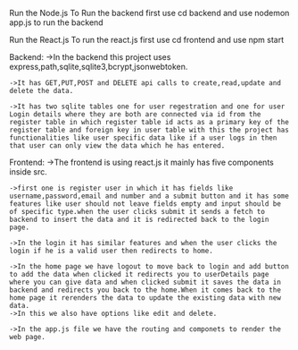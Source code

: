 Run the Node.js
To Run the backend first use cd backend and use nodemon app.js to run the backend

Run the React.js
To run the react.js first use cd frontend and use npm start

Backend:
    ->In the backend this project uses express,path,sqlite,sqlite3,bcrypt,jsonwebtoken.

    ->It has GET,PUT,POST and DELETE api calls to create,read,update and delete the data.
    
    ->It has two sqlite tables one for user regestration and one for user Login details where they are both are connected via id from the register table in which register table id acts as a primary key of the register table and foreign key in user table with this the project has functionalities like user specific data like if a user logs in then that user can only view the data which he has entered.

Frontend:
    ->The frontend is using react.js it mainly has five components inside src.

    ->first one is register user in which it has fields like username,password,email and number and a submit button and it has some features like user should not leave fields empty and input should be of specific type.when the user clicks submit it sends a fetch to backend to insert the data and it is redirected back to the login page.

    ->In the login it has similar features and when the user clicks the login if he is a valid user then redirects to home.

    ->In the home page we have logout to move back to login and add button to add the data when clicked it redirects you to userDetails page where you can give data and when clicked submit it saves the data in backend and redirects you back to the home.When it comes back to the home page it rerenders the data to update the existing data with new data.
    ->In this we also have options like edit and delete.

    ->In the app.js file we have the routing and componets to render the web page.